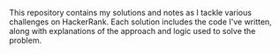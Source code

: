 This repository contains my solutions and notes as I tackle various challenges on HackerRank. Each solution includes the code I've written, along with explanations of the approach and logic used to solve the problem.
